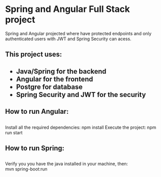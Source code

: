 # Spring and Angular Full Stack project
Spring and Angular projected where have protected endpoints and only authenticated users with JWT and Spring Security can acess. 

<h2>This project uses:<h2>

  <ul>
  <li> Java/Spring for the backend</li>
  <li>Angular for the frontend</li>
  <li>Postgre for database</li>
  <li>Spring Security and JWT for the security</li>
</ul>

<h2>How to run Angular:<h2></h2> 

Install all the required dependencies:
npm install
Execute the project:
npm run start

<h2>How to run Spring:<h2></h2> 
Verify you you have the java installed in your machine, then:<br>
mvn spring-boot:run
